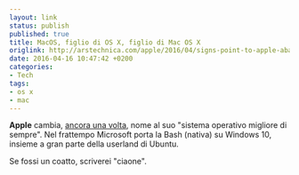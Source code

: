 ```yaml
---
layout: link
status: publish
published: true
title: MacOS, figlio di OS X, figlio di Mac OS X
origlink: http://arstechnica.com/apple/2016/04/signs-point-to-apple-abandoning-os-x-branding-in-favor-of-macos/
date: 2016-04-16 10:47:42 +0200
categories:
- Tech
tags:
- os x
- mac
---
```


**Apple** cambia, [ancora una volta][1], nome al suo "sistema operativo migliore di sempre". Nel frattempo Microsoft porta la Bash (nativa) su Windows 10, insieme a gran parte della userland di Ubuntu.

Se fossi un coatto, scriverei "ciaone".

[1]: http://www.theverge.com/2012/2/16/2802281/apple-officially-renames-mac-os-x-to-os-x-drops-the-mac
